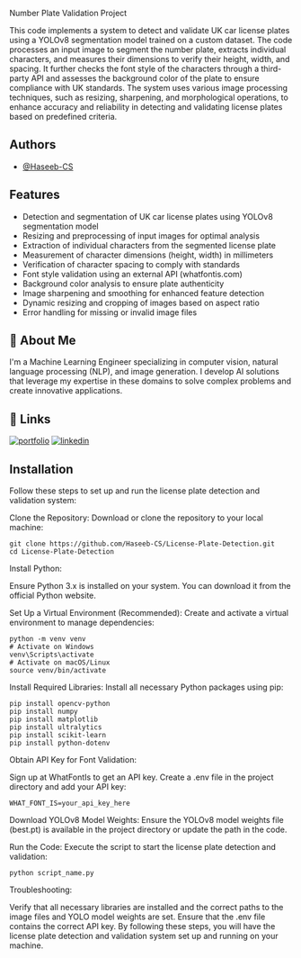 
Number Plate Validation Project


This code implements a system to detect and validate UK car license plates using a YOLOv8 segmentation model trained on a custom dataset. The code processes an input image to segment the number plate, extracts individual characters, and measures their dimensions to verify their height, width, and spacing. It further checks the font style of the characters through a third-party API and assesses the background color of the plate to ensure compliance with UK standards. The system uses various image processing techniques, such as resizing, sharpening, and morphological operations, to enhance accuracy and reliability in detecting and validating license plates based on predefined criteria.


## Authors

- [@Haseeb-CS](https://github.com/Haseeb-CS)


## Features

- Detection and segmentation of UK car license plates using YOLOv8 segmentation model
- Resizing and preprocessing of input images for optimal analysis
- Extraction of individual characters from the segmented license plate
- Measurement of character dimensions (height, width) in millimeters
- Verification of character spacing to comply with standards
- Font style validation using an external API (whatfontis.com)
- Background color analysis to ensure plate authenticity
- Image sharpening and smoothing for enhanced feature detection
- Dynamic resizing and cropping of images based on aspect ratio
- Error handling for missing or invalid image files

## 🚀 About Me
I'm a Machine Learning Engineer specializing in computer vision, natural language processing (NLP), and image generation. I develop AI solutions that leverage my expertise in these domains to solve complex problems and create innovative applications.


## 🔗 Links
[![portfolio](https://img.shields.io/badge/my_portfolio-000?style=for-the-badge&logo=ko-fi&logoColor=white)](https://github.com/Haseeb-CS?tab=repositories)
[![linkedin](https://img.shields.io/badge/linkedin-0A66C2?style=for-the-badge&logo=linkedin&logoColor=white)](www.linkedin.com/in/shahhaseeb281)



## Installation

Follow these steps to set up and run the license plate detection and validation system:

Clone the Repository: Download or clone the repository to your local machine:

```
git clone https://github.com/Haseeb-CS/License-Plate-Detection.git
cd License-Plate-Detection
```
Install Python: 

Ensure Python 3.x is installed on your system. You can download it from the official Python website.

Set Up a Virtual Environment (Recommended): Create and activate a virtual environment to manage dependencies:

```
python -m venv venv
# Activate on Windows
venv\Scripts\activate
# Activate on macOS/Linux
source venv/bin/activate
```
Install Required Libraries: Install all necessary Python packages using pip:
```
pip install opencv-python
pip install numpy
pip install matplotlib
pip install ultralytics
pip install scikit-learn
pip install python-dotenv
```
Obtain API Key for Font Validation:

Sign up at WhatFontIs to get an API key.
Create a .env file in the project directory and add your API key:
```
WHAT_FONT_IS=your_api_key_here
```
Download YOLOv8 Model Weights: Ensure the YOLOv8 model weights file (best.pt) is available in the project directory or update the path in the code.

Run the Code: Execute the script to start the license plate detection and validation:
```
python script_name.py
```
Troubleshooting:

Verify that all necessary libraries are installed and the correct paths to the image files and YOLO model weights are set.
Ensure that the .env file contains the correct API key.
By following these steps, you will have the license plate detection and validation system set up and running on your machine.